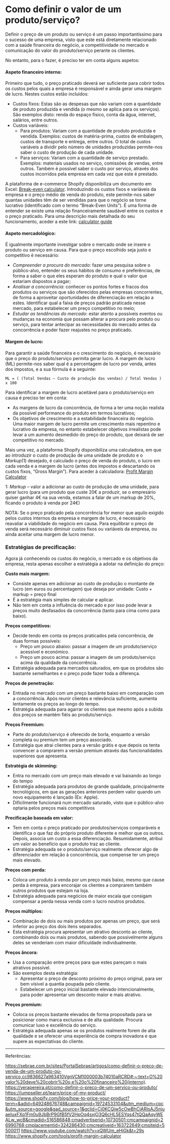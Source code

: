 # Como definir o valor de um produto/serviço? 


Definir o preço de um produto ou serviço é um passo importantíssimo para o sucesso de uma empresa, visto que este está diretamente relacionado com a saúde financeira do negócio, a competitividade no mercado e comunicação do valor do produto/serviço perante os clientes. 

No entanto, para o fazer, é preciso ter em conta alguns aspetos: 

 
####  Aspeto financeiro interno: 

Primeiro que tudo, o preço praticado deverá ser suficiente para cobrir todos os custos pelos quais a empresa é responsável e ainda gerar uma margem de lucro. Nestes custos estão incluídos: 
- Custos fixos: Estas são as despesas que não variam com a quantidade de produto produzida e vendida (o mesmo se aplica para os serviços). São exemplos disto: renda do espaço físico, conta da água, internet, salários, entre outros. 
- Custos variáveis: 
    - Para produtos: Variam com a quantidade de produto produzida e vendida. Exemplos: custos de matéria-prima, custos de embalagem, custos de transporte e entrega, entre outros. O total de custos variáveis a dividir pelo número de unidades produzidas permite-nos saber o custo de produção de cada unidade.  
    - Para serviços: Variam com a quantidade de serviço prestado. Exemplos: materiais usados no serviço, comissões de vendas, entre outros. Também é possível saber o custo por serviço, através dos custos incorridos pela empresa em cada vez que este é prestado. 

 
A plataforma de e-commerce Shopify disponibiliza um documento em Excel: [Break-even calculator](https://cdn.shopify.com/s/files/1/0070/7032/files/Break-Even_Analysis_Template--Dana_Athletics.xlsx?v=1711144926). 
Introduzindo os custos fixos e variáveis da empresa e o preço médio de venda do produto, este permite-nos saber quantas unidades têm de ser vendidas para que o negócio se torne lucrativo (identificado com o termo “Break-Even Units”). É uma forma de entender se existe uma relação financeiramente saudável entre os custos e o preço praticado. Para uma descrição mais detalhada do seu funcionamento, aceder a este link: [calculator guide](https://www.shopify.com/blog/break-even-analysis#7)

 

#### Aspeto mercadológico: 

É igualmente importante investigar sobre o mercado onde se insere o produto ou serviço em causa. 
Para que o preço escolhido seja justo e competitivo é necessário: 
- *Compreender a procura do mercado*: fazer uma pesquisa sobre o público-alvo, entender os seus hábitos de consumo e preferências, de forma a saber o que eles esperam do produto e qual o valor que estariam dispostos a pagar; 
- *Analisar a concorrência*: conhecer os pontos fortes e fracos dos produtos ou serviços que são oferecidos pelas empresas concorrentes, de forma a aproveitar oportunidades de diferenciação em relação a estes. Identificar qual a faixa de preços padrão praticada nesse mercado, para estabelecer um preço competitivo no meio; 
- *Estudar as tendências do mercado*: estar atento a possíveis eventos ou mudanças na economia que possam alterar a procura pelo produto ou serviço, para tentar antecipar as necessidades do mercado antes da concorrência e poder fazer reajustes no preço praticado. 

 

#### Margem de lucro: 

Para garantir a saúde financeira e o crescimento do negócio, é necessário que o preço do produto/serviço permita gerar lucro. A margem de lucro (ML) permite-nos saber qual é a percentagem de lucro por venda, antes dos impostos, e a sua fórmula é a seguinte: 

    ML = ( (Total Vendas – Custo de produção das vendas) / Total Vendas ) x 100 

Para identificar a margem de lucro aceitável para o produto/serviço em causa é preciso ter em conta: 
- As margens de lucro da concorrência, de forma a ter uma noção realista da possível performance do produto em termos lucrativos; 
- Os objetivos de crescimento e a estabilidade financeira do negócio. Uma maior margem de lucro permite um crescimento mais repentino e lucrativo da empresa, no entanto estabelecer objetivos irrealistas pode levar a um aumento desmedido do preço do produto, que deixará de ser competitivo no mercado. 

 
Mais uma vez, a plataforma Shopify disponibiliza uma calculadora, em que ao introduzir o custo de produção de uma unidade de produto e o *Markup*(1) desejado, é calculado o preço de venda do produto, o lucro em cada venda e a margem de lucro (antes dos impostos e descartando os custos fixos, “Gross Margin”). 
Para aceder à calculadora: [Profit Margin Calculator](https://www.shopify.com/tools/profit-margin-calculator)

1: *Markup* – valor a adicionar ao custo de produção de uma unidade, para gerar lucro (para um produto que custe 20€ a produzir, se o empresário quiser ganhar 4€ na sua venda, estamos a falar de um markup de 20%, ficando o produto à venda por 24€) 

 
NOTA: Se o preço praticado pela concorrência for menor que aquilo exigido pelos custos internos da empresa e margem de lucro, é necessário reavaliar a viabilidade do negócio em causa. Para equilibrar o preço de venda será necessário diminuir custos fixos ou variáveis da empresa, ou ainda aceitar uma margem de lucro menor. 

 

### Estratégias de precificação: 

Agora já conhecendo os custos do negócio, o mercado e os objetivos da empresa, resta apenas escolher a estratégia a adotar na definição do preço: 

**Custo mais margem:**
- Consiste apenas em adicionar ao custo de produção o montante de lucro (em euros ou percentagem) que deseja por unidade: Custo + markup = preço final 
- É a estratégia mais simples de calcular e aplicar. 
- Não tem em conta a influência do mercado e por isso pode levar a preços muito desfasados da concorrência (tanto para cima como para baixo). 

**Preços competitivos:**
- Decide tendo em conta os preços praticados pela concorrência, de duas formas possíveis: 
    - Preço um pouco abaixo: passar a imagem de um produto/serviço acessível e económico. 
    - Preço um pouco acima: passar a imagem de um produto/serviço acima da qualidade da concorrência. 
- Estratégia adequada para mercados saturados, em que os produtos são bastante semelhantes e o preço pode fazer toda a diferença. 

**Preços de penetração:**
- Entrada no mercado com um preço bastante baixo em comparação com a concorrência. Após reunir clientes e relevância suficiente, aumenta lentamente os preços ao longo do tempo. 
- Estratégia adequada para agarrar os clientes que mesmo após a subida dos preços se mantém fiéis ao produto/serviço. 

**Preços Freemium:**
- Parte do produto/serviço é oferecido de borla, enquanto a versão completa ou premium tem um preço associado. 
- Estratégia que atrai clientes para a versão grátis e que depois os tenta convencer a comprarem a versão premium através das funcionalidades superiores que apresenta. 

**Estratégia de skimming:**
- Entra no mercado com um preço mais elevado e vai baixando ao longo do tempo 
- Estratégia adequada para produtos de grande qualidade, principalmente tecnológicos, em que as gerações anteriores perdem valor quando um novo equipamento é lançado (Ex: Apple). 
- Dificilmente funcionará num mercado saturado, visto que o público-alvo optaria pelos preços mais competitivos 

**Precificação baseada em valor:**
- Tem em conta o preço praticado por produtos/serviços comparáveis e identifica o que faz do próprio produto diferente e melhor que os outros. Depois, associa um custo a essa diferenciação. Resumidamente, atribui um valor ao benefício que o produto traz ao cliente. 
- Estratégia adequada se o produto/serviço realmente oferecer algo de diferenciador em relação à concorrência, que compense ter um preço mais elevado. 

**Preços com perda:**
- Coloca um produto à venda por um preço mais baixo, mesmo que cause perda à empresa, para encorajar os clientes a comprarem também outros produtos que estejam na loja. 
- Estratégia adequada para negócios de maior escala que consigam compensar a perda nessa venda com o lucro noutros produtos. 

**Preços múltiplos:**
- Combinação de dois ou mais produtos por apenas um preço, que será inferior ao preço dos dois itens separados. 
- Esta estratégia procura apresentar um atrativo desconto ao cliente, combinando dois ou mais produtos, sabendo que possivelmente alguns deles se venderiam com maior dificuldade individualmente. 

**Preços âncora:**
- Usa a comparação entre preços para que estes pareçam o mais atrativos possível. 
- São exemplos desta estratégia:  
    - Apresentar o preço de desconto próximo do preço original, para ser bem vísivel a quantia poupada pelo cliente. 
    - Estabelecer um preço inicial bastante elevado intencionalmente, para poder apresentar um desconto maior e mais atrativo. 

**Preços premium:**
- Coloca os preços bastante elevados de forma propositada para se posicionar como marca exclusiva e de alta qualidade. Procura comunicar luxo e excelência do serviço. 
- Estratégia adequada apenas se os produtos realmente forem de alta qualidade e se oferecer uma experiência de compra inovadora e que supere as expectativas do cliente. 

 
---
Referências: 

https://sebrae.com.br/sites/PortalSebrae/artigos/como-definir-o-preco-de-venda-de-um-produto-ou-servico,cc9836627a963410VgnVCM1000003b74010aRCRD#:~:text=O%20valor%20deve%20cobrir%20o,e%20o%20financeiro%20(interno).  
https://verapereira.pt/como-definir-o-preco-de-um-servico-ou-produto/ 
https://jumpseller.pt/learn/price-of-my-product/ 
https://www.shopify.com/blog/how-to-price-your-product?term=&adid=649248676748&campaignid=19724533104&utm_medium=cpc&utm_source=google&gad_source=1&gclid=Cj0KCQjw5cOwBhCiARIsAJ5njuaeIuxFXq1Fm0u9JbBrP9GfB5fV2HpOq4sxjO3Q6cHL5ESYqs47tQQaAqyWEALw_wcB&cmadid=516586848;cmadvertiserid=10730501;cmcampaignid=26990768;cmplacementid=324286430;cmcreativeid=163722649;cmsiteid=5500011 
https://www.youtube.com/watch?v=xQWUm_eHjGk&t=29s 
https://www.shopify.com/tools/profit-margin-calculator 
